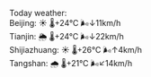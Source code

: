 Today weather:  
Beijing: ☀️   🌡️+24°C 🌬️↓11km/h  
Tianjin: 🌦   🌡️+24°C 🌬️↓22km/h  
Shijiazhuang: ☀️   🌡️+26°C 🌬️↑4km/h  
Tangshan: 🌧   🌡️+21°C 🌬️↙14km/h  
